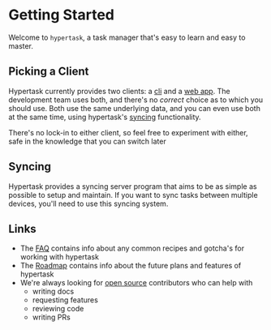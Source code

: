 # Getting Started

Welcome to `hypertask`, a task manager that's easy to learn and easy to master.

## Picking a Client

Hypertask currently provides two clients: a [cli][cliintro] and a [web app][webintro]. The development team uses both, and there's no _correct_ choice as to which you should use. Both use the same underlying data, and you can even use both at the same time, using hypertask's [syncing][syncintro] functionality.

There's no lock-in to either client, so feel free to experiment with either, safe in the knowledge that you can switch later

## Syncing

Hypertask provides a syncing server program that aims to be as simple as possible to setup and maintain. If you want to sync tasks between multiple devices, you'll need to use this syncing system.

## Links

- The [FAQ][faq] contains info about any common recipes and gotcha's for working with hypertask
- The [Roadmap][roadmap] contains info about the future plans and features of hypertask
- We're always looking for [open source][opensource] contributors who can help with
  - writing docs
  - requesting features
  - reviewing code
  - writing PRs

[cliintro]: /cli/intro.md
[faq]: /faq.md
[opensource]: /open-source.md
[roadmap]: /roadmap.md
[syncintro]: /sync/intro.md
[webintro]: /web/intro.md
